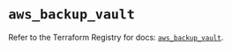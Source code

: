# `aws_backup_vault`

Refer to the Terraform Registry for docs: [`aws_backup_vault`](https://registry.terraform.io/providers/hashicorp/aws/6.13.0/docs/resources/backup_vault).

